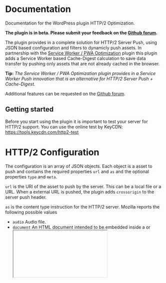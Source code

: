 # Documentation
 
Documentation for the WordPress plugin HTTP/2 Optimization.

**The plugin is in beta. Please submit your feedback on the [Github forum](https://github.com/o10n-x/http2-optimization/issues).**

The plugin provides in a complete solution for HTTP/2 Server Push, using JSON based configuration and filters to dynamicly push assets. In partnership with the [Service Worker / PWA Optimization](https://github.com/o10n-x/wordpress-pwa-optimization) plugin this plugin adds a Service Worker based Cache-Digest calculation to save data transfer by pushing only assets that are not already cached in the browser.

**Tip:** *The Service Worker / PWA Optimization plugin provides in a Service Worker Push innovation that is an alternative for HTTP/2 Server Push + Cache-Digest.*

Additional features can be requested on the [Github forum](https://github.com/o10n-x/http2-optimization/issues).

## Getting started

Before you start using the plugin it is important to test your server for HTTP/2 support. You can use the online test by KeyCDN: https://tools.keycdn.com/http2-test

# HTTP/2 Configuration

The configuration is an array of JSON objects. Each object is a asset to push and contains the required properties `url` and `as` and the optional properties `type` and `meta`.

`url` is the URI of the asset to push by the server. This can be a local file or a URL. When a external URL is pushed, the plugin adds `crossorigin` to the server push header.

`as` is the content type instruction for the HTTP/2 server. Mozilla reports the following possible values

- `audio` Audio file.
- `document` An HTML document intended to be embedded inside a <frame> or <iframe>.
- `embed` A resource to be embedded inside an <embed> element.
- `fetch` Resource to be accessed by a fetch or XHR request, such as an ArrayBuffer or JSON file.
- `font` Font file.
- `image` Image file.
- `object` A resource to be embedded inside an <embed> element.
- `script` JavaScript file.
- `style` Stylesheet.
- `track` WebVTT file.
- `worker` A JavaScript web worker or shared worker.
- `video` Video file.

`type` is an optional mime type definition, e.g. `video/mp4`.

`meta` is a boolean that instructs the plugin to add a `rel="preload"` meta tag for the asset to the `<head>` of the page.

#### Example Configuration

```json
[
  {
    "url": "/wp-content/themes/theme-x/style.css",
    "as": "style"
  },
  {
    "url": "/wp-content/themes/theme-x/images/logo.png",
    "as": "image",
    "type": "image/png"
  }
]
```

<details/>
  <summary>JSON schema for HTTP/2 config</summary>

```json
{
	"push": {
	    "type": "object",
	    "properties": {
	        "enabled": {
	            "title": "Enable HTTP/2 Server Push",
	            "type": "boolean",
	            "default": false
	        },
	        "list": {
	            "title": "HTTP/2 Server Push configuration",
	            "type": "array",
	            "items": {
	                "title": "Asset to push",
	                "type": "object",
	                "properties": {
	                    "url": {
	                        "type": "string",
	                        "format": "uri",
	                        "minLength": 1
	                    },
	                    "as": {
	                        "title": "Type of asset",
	                        "type": "string",
	                        "enum": ["audio", "document", "embed", "fetch", "font", "image", "object", "script", "style", "track", "worker", "video"]
	                    },
	                    "type": {
	                        "title": "Mime type of asset",
	                        "type": "string",
	                        "pattern": "^[^/]+/[^/]+$"
	                    },
	                    "meta": {
	                        "title": "Add/remove meta rel=preload in header.",
	                        "type": "boolean"
	                    }
	                },
	                "required": ["url", "as"],
	                "additionalProperties": false
	            },
	            "uniqueItems": true
	        },
	        "meta": {
	            "title": "Add meta rel=preload to header.",
	            "type": "boolean"
	        }
	    },
	    "additionalProperties": false,
	    "required": ["enabled"]
	}
}
```
</details>


#### Push from PHP

The following method can be used to push an asset from PHP.

```php
\O10n\push('url','as','type');
```